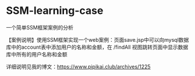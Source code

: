 # SSM-learning-case

一个简单SSM框架案例的分析

【案例说明】使用SSM框架实现一个web案例：页面save.jsp中可以向mysql数据库中的account表中添加用户的名称和金额，在 /findAll 视图跳转页面中显示数据库中所有的用户名称和金额

详细说明见我的博文：https://www.pipikai.club/archives/1225
